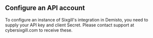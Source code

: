 ## Configure an API account
To configure an instance of Sixgill's integration in Demisto, you need to supply your API key and client Secret. Please contact support at cybersixgill.com to receive these.
